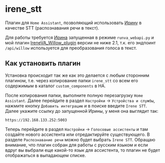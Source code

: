 # irene_stt
Плагин для `Home Assistant`, позволяющий использовать [Ирину](https://github.com/janvarev/Irene-Voice-Assistant) в качестве STT (распознавания речи в текст). 

Для работы требуется [Ирина](https://github.com/janvarev/Irene-Voice-Assistant) запущенная в режиме `runva_webapi.py` и мой плагин [IreneVA_Willow_plugin](https://github.com/6PATyCb/IreneVA_Willow_plugin) версии не ниже 2.1, т.к. его эндпоинт `/api/willow` используется для преобразования голоса в текст.

## Как установить плагин

Установка происходит так же как это делается с любым сторонним плагином, т.е. через копирование папки `irene_stt` со всем его содержимым в каталог `custom_components` в HA. 

После копирования папки, выполните полную перезагрузку `Home Assistant`. Далее перейдите в раздел `Настройки` -> `Устройства и службы`, нажмите кнопку `Добавить интеграцию` и в поиске введите `Irene STT`. Далее укажите ссылку до запущенной Ирины, у меня она выглядит так:
```
https://192.168.133.252:5003
```
Теперь перейдите в раздел `Настройки` -> `Голосовые ассистенты` и там создайте нового ассистента или отредактируйте существующего. В разделе `Распознавание речи` можно будет выбрать `Irene STT`. Обращаю внимание, что плагин собран для работы с русским языком и если вдруг вы выбрали еще какой-то язык для ассистента, то плагин не будет отображаться в выпадающем списке. 




